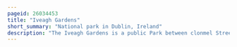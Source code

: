 ```yaml
---
pageid: 26034453
title: "Iveagh Gardens"
short_summary: "National park in Dublin, Ireland"
description: "The Iveagh Gardens is a public Park between clonmel Street and upper Hatch Street near the national Concert Hall in Dublin Ireland. It is a national Park as opposed to a municipal Park and designated as a national Historic Property. The Gardens are almost completely surrounded by Buildings which make them less noticeable and a little hard to find unlike other green Spaces in Dublin."
---
```

